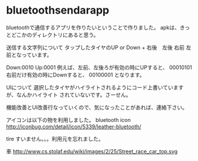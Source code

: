 bluetoothsendarapp
==================

bluetoothで通信するアプリを作りたいということで作りました。
apkは、きっとどこかのディレクトリにあると思う。

送信する文字列について
タップしたタイヤのUP or Down + 右後　左後 右前 左前となっています。

Down:0010
Up:0001
例えば、左前、左後ろが有効の時にUPすると、
00010101
右前だけ有効の時にDownすると、
00100001
となります。

UIについて
選択したタイヤがハイライトされるようにコード上書いていますが、なんかハイライト
されていないです。さーせん。

機能改善とUI改善行なっていくので、気になったことがあれば、連絡下さい。


アイコンは以下の物を利用しました。
bluetooth icon
http://iconbug.com/detail/icon/5339/leather-bluetooth/

tire
すいません。。。利用元を忘れました。

車
http://www.cs.stolaf.edu/wiki/images/2/25/Street_race_car_top.svg